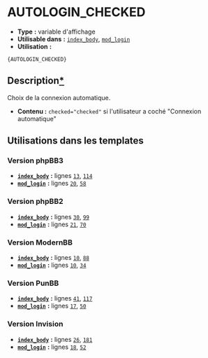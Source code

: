 # AUTOLOGIN_CHECKED
* __Type__ __:__ variable d'affichage
* __Utilisable dans__ __:__ [`index_body`](../tpl/index_body.md#readme), [`mod_login`](../tpl/mod_login.md#readme)
* __Utilisation__ __:__

```smarty
{AUTOLOGIN_CHECKED}
```

## Description[*](https://fa-tvars.appspot.com/var/AUTOLOGIN_CHECKED)
Choix de la connexion automatique.

* __Contenu :__  `checked="checked"` si l'utilisateur a coché "Connexion automatique"

## Utilisations dans les templates

### Version phpBB3
* __[`index_body`](../tpl/index_body.md#readme)__ __:__ lignes [`13`](../src/prosilver/index_body.tpl#L13), [`114`](../src/prosilver/index_body.tpl#L114)
* __[`mod_login`](../tpl/mod_login.md#readme)__ __:__ lignes [`20`](../src/prosilver/mod_login.tpl#L20), [`58`](../src/prosilver/mod_login.tpl#L58)

### Version phpBB2
* __[`index_body`](../tpl/index_body.md#readme)__ __:__ lignes [`30`](../src/subsilver/index_body.tpl#L30), [`99`](../src/subsilver/index_body.tpl#L99)
* __[`mod_login`](../tpl/mod_login.md#readme)__ __:__ lignes [`21`](../src/subsilver/mod_login.tpl#L21), [`70`](../src/subsilver/mod_login.tpl#L70)

### Version ModernBB
* __[`index_body`](../tpl/index_body.md#readme)__ __:__ lignes [`10`](../src/modernbb/index_body.tpl#L10), [`88`](../src/modernbb/index_body.tpl#L88)
* __[`mod_login`](../tpl/mod_login.md#readme)__ __:__ lignes [`10`](../src/modernbb/mod_login.tpl#L10), [`34`](../src/modernbb/mod_login.tpl#L34)

### Version PunBB
* __[`index_body`](../tpl/index_body.md#readme)__ __:__ lignes [`41`](../src/punbb/index_body.tpl#L41), [`117`](../src/punbb/index_body.tpl#L117)
* __[`mod_login`](../tpl/mod_login.md#readme)__ __:__ lignes [`17`](../src/punbb/mod_login.tpl#L17), [`50`](../src/punbb/mod_login.tpl#L50)

### Version Invision
* __[`index_body`](../tpl/index_body.md#readme)__ __:__ lignes [`26`](../src/invision/index_body.tpl#L26), [`181`](../src/invision/index_body.tpl#L181)
* __[`mod_login`](../tpl/mod_login.md#readme)__ __:__ lignes [`18`](../src/invision/mod_login.tpl#L18), [`52`](../src/invision/mod_login.tpl#L52)

